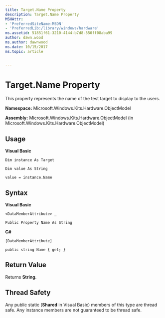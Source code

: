 ```yaml
---
title: Target.Name Property
description: Target.Name Property
MSHAttr:
- 'PreferredSiteName:MSDN'
- 'PreferredLib:/library/windows/hardware'
ms.assetid: 51851f61-3210-4144-b7d8-550ff08aba99
author: dawn.wood
ms.author: dawnwood
ms.date: 10/15/2017
ms.topic: article


---
```


# Target.Name Property


This property represents the name of the test target to display to the users.

**Namespace:** Microsoft.Windows.Kits.Hardware.ObjectModel

**Assembly:** Microsoft.Windows.Kits.Hardware.ObjectModel (in Microsoft.Windows.Kits.Hardware.ObjectModel)

## <span id="Usage"></span><span id="usage"></span><span id="USAGE"></span>Usage


**Visual Basic**

`Dim instance As Target`

`Dim value As String`

`value = instance.Name`

## <span id="Syntax"></span><span id="syntax"></span><span id="SYNTAX"></span>Syntax


**Visual Basic**

`<DataMemberAttribute> _`

`Public Property Name As String`

**C#**

`[DataMemberAttribute]`

`public string Name { get; }`

## <span id="Return_Value"></span><span id="return_value"></span><span id="RETURN_VALUE"></span>Return Value


Returns **String**.

## <span id="Thread_Safety"></span><span id="thread_safety"></span><span id="THREAD_SAFETY"></span>Thread Safety


Any public static (**Shared** in Visual Basic) members of this type are thread safe. Any instance members are not guaranteed to be thread safe.

 

 






